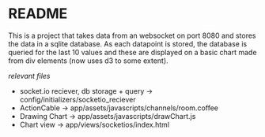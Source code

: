 # README

This is a project that takes data from an websocket on port 8080 and stores the data in a sqlite database. As each datapoint is stored, the database is queried for the last 10 values and these are displayed on a basic chart made from div elements (now uses d3 to some extent).

_relevant files_

* socket.io reciever, db storage + query -> config/initializers/socketio_reciever
* ActionCable -> app/assets/javascripts/channels/room.coffee
* Drawing Chart -> app/assets/javascripts/drawChart.js
* Chart view -> app/views/socketios/index.html
